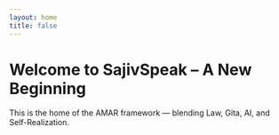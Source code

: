 ```yaml
---
layout: home
title: false
---
```


# Welcome to SajivSpeak – A New Beginning

This is the home of the AMAR framework — blending Law, Gita, AI, and Self-Realization.
